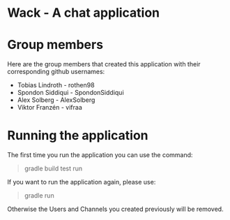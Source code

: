# Wack - A chat application

# Group members

Here are the group members that created this application with their corresponding github usernames:

* Tobias Lindroth - rothen98
* Spondon Siddiqui - SpondonSiddiqui
* Alex Solberg - AlexSolberg
* Viktor Franzén - vifraa

# Running the application

The first time you run the application you can use the command:
> gradle build test run

If you want to run the application again, please use: 
> gradle run

Otherwise the Users and Channels you created previously will be removed.

